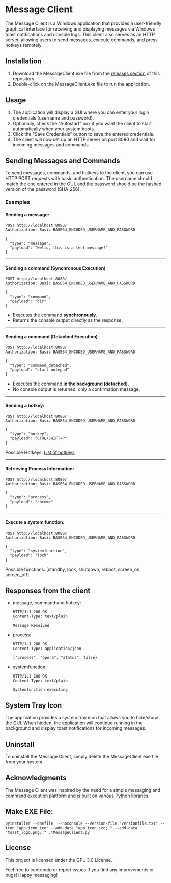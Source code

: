 # Message Client

The Message Client is a Windows application that provides a user-friendly graphical interface for receiving and displaying messages via Windows toast notifications and console logs. This client also serves as an HTTP server, allowing users to send messages, execute commands, and press hotkeys remotely.

## Installation

1. Download the MessageClient.exe file from the [releases section](https://github.com/felixcrafter54/message-client/releases) of this repository.
2. Double-click on the MessageClient.exe file to run the application.

## Usage

1. The application will display a GUI where you can enter your login credentials (username and password).
2. Optionally, check the "Autostart" box if you want the client to start automatically when your system boots.
3. Click the "Save Credentials" button to save the entered credentials.
4. The client will now set up an HTTP server on port 8080 and wait for incoming messages and commands.

## Sending Messages and Commands

To send messages, commands, and hotkeys to the client, you can use HTTP POST requests with basic authentication. The username should match the one entered in the GUI, and the password should be the hashed version of the password (SHA-256).

### Examples

#### Sending a message:

```http
POST http://localhost:8080/
Authorization: Basic BASE64_ENCODED_USERNAME_AND_PASSWORD

{
  "type": "message",
  "payload": "Hello, this is a test message!"
}
```

---

#### Sending a command (Synchronous Execution)

```http
POST http://localhost:8080/
Authorization: Basic BASE64_ENCODED_USERNAME_AND_PASSWORD

{
  "type": "command",
  "payload": "dir"
}
```

- Executes the command **synchronously**.
- Returns the console output directly as the response.

---

#### Sending a command (Detached Execution)

```http
POST http://localhost:8080/
Authorization: Basic BASE64_ENCODED_USERNAME_AND_PASSWORD

{
  "type": "command_detached",
  "payload": "start notepad"
}
```

- Executes the command **in the background (detached)**.
- No console output is returned, only a confirmation message.
---

#### Sending a hotkey:

```http
POST http://localhost:8080/
Authorization: Basic BASE64_ENCODED_USERNAME_AND_PASSWORD

{
  "type": "hotkey",
  "payload": "CTRL+SHIFT+P"
}
```

Possible Hotkeys: [List of hotkeys](keylist.txt)

---

#### Retrieving Process Information:

```http
POST http://localhost:8080/
Authorization: Basic BASE64_ENCODED_USERNAME_AND_PASSWORD

{
  "type": "process",
  "payload": "chrome"
}
```

---

#### Execute a system function:

```http
POST http://localhost:8080/
Authorization: Basic BASE64_ENCODED_USERNAME_AND_PASSWORD

{
  "type": "systemfunction",
  "payload": "lock"
}
```

Possible functions: [standby, lock, shutdown, reboot, screen_on, screen_off]

## Responses from the client

* message, command and hotkey:
    ```http
    HTTP/1.1 200 OK
    Content-Type: text/plain
    
    Message Received
    ```

* process:
    ```http
    HTTP/1.1 200 OK
    Content-Type: application/json
    
    {"process": "opera", "status": false}
    ```

* systemfunction:
    ```http
    HTTP/1.1 200 OK
    Content-Type: text/plain
    
    Systemfunction executing
    ```    

## System Tray Icon

The application provides a system tray icon that allows you to hide/show the GUI. When hidden, the application will continue running in the background and display toast notifications for incoming messages.

## Uninstall
To uninstall the Message Client, simply delete the MessageClient.exe file from your system.

## Acknowledgments
The Message Client was inspired by the need for a simple messaging and command execution platform and is built on various Python libraries.

## Make EXE File:
```
pyinstaller --onefile  --noconsole --version-file "versionfile.txt" --icon "app_icon.ico" --add-data "app_icon.ico;." --add-data "toast_logo.png;." .\MessageClient.py
```

## License
This project is licensed under the GPL-3.0 License.

Feel free to contribute or report issues if you find any improvements or bugs! Happy messaging!